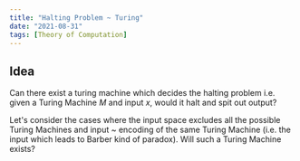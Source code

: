 ```yaml
---
title: "Halting Problem ~ Turing"
date: "2021-08-31"
tags: [Theory of Computation]
---
```


## Idea

Can there exist a turing machine which decides the halting problem i.e. given a Turing Machine $M$ and input $x$, would it halt and spit out output?

Let's consider the cases where the input space excludes all the possible Turing Machines and input ~ encoding of the same Turing Machine (i.e. the input which leads to Barber kind of paradox). Will such a Turing Machine exists?

